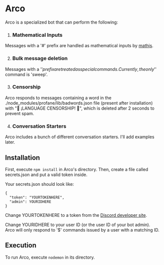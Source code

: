 # Arco

Arco is a specialized bot that can perform the following:

1. ### Mathematical Inputs

Messages with a '#' prefix are handled as mathematical inputs by [mathjs](http://mathjs.org/docs/index.html).

2. ### Bulk message deletion

Messages with a '$' prefix are treated as special commands. Currently, the only '$' command is 'sweep'.

3. ### Censorship

Arco responds to messages containing a word in the ./node_modules/profane/lib/badwords.json file (present after installation) with "🚫 ¡LANGUAGE CENSORSHIP! 🚫", which is deleted after 2 seconds to prevent spam.

4. ### Conversation Starters

Arco includes a bunch of different conversation starters. I'll add examples later.

## Installation
First, execute ```npm install``` in Arco's directory. Then, create a file called secrets.json and put a valid token inside.

Your secrets.json should look like:
```
{
  "token": "YOURTOKENHERE",
  "admin": YOURIDHERE
}
```
Change YOURTOKENHERE to a token from the [Discord developer site](https://discordapp.com/developers).

Change YOURIDHERE to your user ID (or the user ID of your bot admin). Arco will only respond to '$' commands issued by a user with a matching ID.


## Execution
To run Arco, execute ```nodemon``` in its directory.
